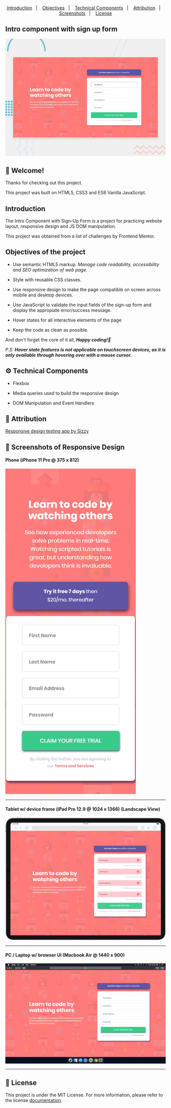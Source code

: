 <p align="center">
  <a href="#introduction">Introduction</a>&nbsp;&nbsp;&nbsp;|&nbsp;&nbsp;&nbsp;
  <a href="#objectives-of-the-project">Objectives</a>&nbsp;&nbsp;&nbsp;|&nbsp;&nbsp;&nbsp;
  <a href="#gear-technical-components">Technical Components</a>&nbsp;&nbsp;&nbsp;|&nbsp;&nbsp;&nbsp;
  <a href="#bookmark-attribution">Attribution</a>&nbsp;&nbsp;&nbsp;|&nbsp;&nbsp;&nbsp;
  <a href="#camera_flash-screenshots-of-responsive-design">Screenshots</a>&nbsp;&nbsp;&nbsp;|&nbsp;&nbsp;&nbsp;
  <a href="#memo-license">License</a>
</p>

## Intro component with sign up form

![Design preview for the Intro component with sign up form coding challenge](./design/desktop-preview.jpg)

## 👋 Welcome!

Thanks for checking out this project.

This project was built on HTML5, CSS3 and ES6 Vanilla JavaScript.

## Introduction

The Intro Component with Sign-Up Form is a project for practicing website layout, responsive design and JS DOM manipulation. 

This project was obtained from a list of challenges by Frontend Mentor.

## Objectives of the project

* Use semantic HTML5 markup. *Manage code readability, accessibility and SEO optimization of web page.*

* Style with reusable CSS classes. 

* Use responsive design to make the page compatible on screen across mobile and desktop devices.

* Use JavaScript to validate the input fields of the sign-up form and display the appropiate error/success message.

* Hover states for all interactive elements of the page

* Keep the code as clean as possible.

And don't forget the core of it all, _**Happy coding!🚀**_

_P.S:_ _**Hover state features is not applicable on touchscreen devices, as it is only available through hovering over with a mouse cursor.**_

## :gear: Technical Components

* Flexbox

* Media queries used to build the responsive design

* DOM Manipulation and Event Handlers

## :bookmark: Attribution

[Responsive design testing app by Sizzy](https://a.paddle.com/v2/click/49831/114619?link=1947/ "Sizzy.co")

## :camera_flash: Screenshots of Responsive Design

#### Phone (iPhone 11 Pro @ 375 x 812)
![Page preview on ](./screenshots/iPhone-11-Pro_(375x812).png)
<hr />

#### Tablet w/ device frame (iPad Pro 12.9 @ 1024 x 1366) (Landscape View)
![Page preview on ](./screenshots/iPad-Pro-12.9-landscape-view_(1024x1366).png)
<hr />

#### PC / Laptop w/ browser UI (Macbook Air @ 1440 x 900)
![Page preview on ](./screenshots/MacBook-Air_(1440x900).png)
<hr />

## :memo: License
This project is under the MIT License. For more information, please refer to the license [documentation](LICENSE).
